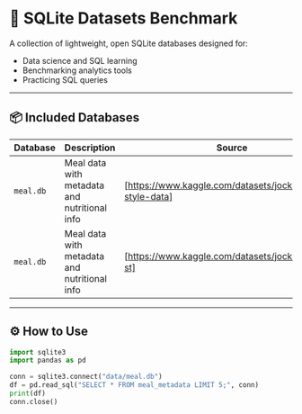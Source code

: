 # 🧠 SQLite Datasets Benchmark

A collection of lightweight, open SQLite databases designed for:
- Data science and SQL learning
- Benchmarking analytics tools
- Practicing SQL queries

---

## 📦 Included Databases

| Database | Description | Source |
|-----------|--------------|--------|
| `meal.db` | Meal data with metadata and nutritional info | [https://www.kaggle.com/datasets/jockeroika/life-style-data] |
| `meal.db` | Meal data with metadata and nutritional info | [https://www.kaggle.com/datasets/jockeroika/life-st] |

---

## ⚙️ How to Use

```python
import sqlite3
import pandas as pd

conn = sqlite3.connect("data/meal.db")
df = pd.read_sql("SELECT * FROM meal_metadata LIMIT 5;", conn)
print(df)
conn.close()
